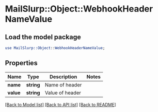 # MailSlurp::Object::WebhookHeaderNameValue

## Load the model package
```perl
use MailSlurp::Object::WebhookHeaderNameValue;
```

## Properties
Name | Type | Description | Notes
------------ | ------------- | ------------- | -------------
**name** | **string** | Name of header | 
**value** | **string** | Value of header | 

[[Back to Model list]](../README#documentation-for-models) [[Back to API list]](../README#documentation-for-api-endpoints) [[Back to README]](../README)


